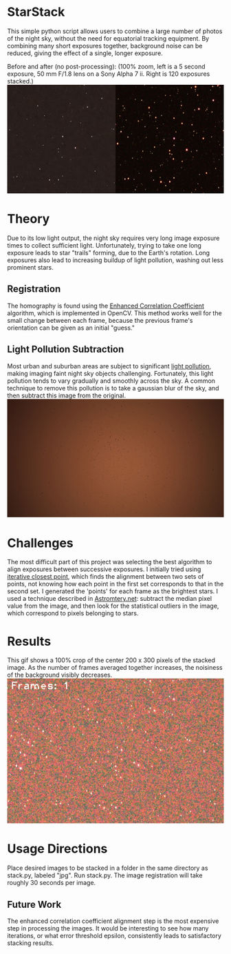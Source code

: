 # StarStack
This simple python script allows users to combine a large number of photos of the night sky, without the need for equatorial tracking equipment. By combining many short exposures together, background noise can be reduced, giving the effect of a single, longer exposure.

Before and after (no post-processing): (100% zoom, left is a 5 second exposure, 50 mm F/1.8 lens on a Sony Alpha 7 ii. Right is 120 exposures stacked.)
![before and after image stacking](media/before_after.jpg)

# Theory
Due to its low light output, the night sky requires very long image exposure times to collect sufficient light. Unfortunately, trying to take one long exposure leads to star "trails" forming, due to the Earth's rotation. Long exposures also lead to increasing buildup of light pollution, washing out less prominent stars.

## Registration
The homography is found using the [Enhanced Correlation Coefficient](http://xanthippi.ceid.upatras.gr/people/evangelidis/george_files/PAMI_2008.pdf) algorithm, which is implemented in OpenCV. This method works well for the small change between each frame, because the previous frame's orientation can be given as an initial "guess."

## Light Pollution Subtraction
Most urban and suburban areas are subject to significant [light pollution](https://www.lightpollutionmap.info), making imaging faint night sky objects challenging. Fortunately, this light pollution tends to vary gradually and smoothly across the sky. A common technique to remove this pollution is to take a gaussian blur of the sky, and then subtract this image from the original. 
![Gaussian blur of the image, with stars subtracted](media/gaussian_subtraction_no_stars.jpg)

# Challenges
The most difficult part of this project was selecting the best algorithm to align exposures between successive exposures. I initially tried using [iterative closest point](https://en.wikipedia.org/wiki/Iterative_closest_point), which finds the alignment between two sets of points, not knowing how each point in the first set corresponds to that in the second set. I generated the 'points' for each frame as the brightest stars. I used a technique described in [Astromtery.net](https://arxiv.org/pdf/0910.2233.pdf): subtract the median pixel value from the image, and then look for the statistical outliers in the image, which correspond to pixels belonging to stars.

# Results
This gif shows a 100% crop of the center 200 x 300 pixels of the stacked image. As the number of frames averaged together increases, the noisiness of the background visibly decreases.
![gif showing noise reduction](media/noise_reduction.gif)

# Usage Directions
Place desired images to be stacked in a folder in the same directory as stack.py, labeled "jpg". Run stack.py. The image registration will take roughly 30 seconds per image.

## Future Work
The enhanced correlation coefficient alignment step is the most expensive step in processing the images. It would be interesting to see how many iterations, or what error threshold epsilon, consistently leads to satisfactory stacking results.
